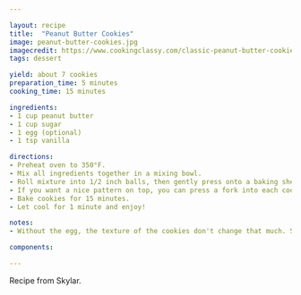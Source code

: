 ```yaml
---

layout: recipe
title:  "Peanut Butter Cookies"
image: peanut-butter-cookies.jpg
imagecredit: https://www.cookingclassy.com/classic-peanut-butter-cookies/
tags: dessert

yield: about 7 cookies
preparation_time: 5 minutes
cooking_time: 15 minutes

ingredients:
- 1 cup peanut butter
- 1 cup sugar
- 1 egg (optional)
- 1 tsp vanilla

directions:
- Preheat oven to 350°F.
- Mix all ingredients together in a mixing bowl.
- Roll mixture into 1/2 inch balls, then gently press onto a baking sheet. It should be only slightly flatter.
- If you want a nice pattern on top, you can press a fork into each cookie. It takes two presses, one in one direction, and one in the perpendicular direction. If you don't want the pattern, just press the cookie a little flatter.
- Bake cookies for 15 minutes.
- Let cool for 1 minute and enjoy!

notes:
- Without the egg, the texture of the cookies don't change that much. So don't worry about including an egg if you don't have any!

components:

---
```


Recipe from Skylar.